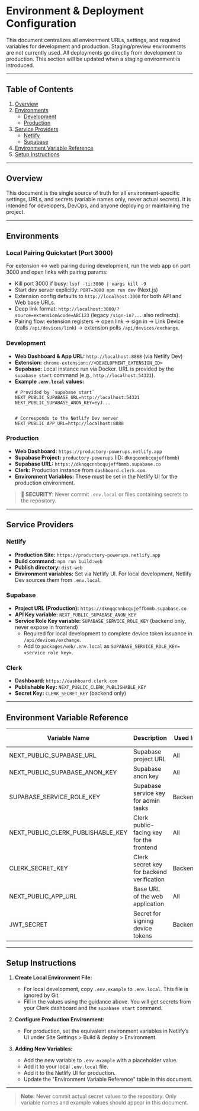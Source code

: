 # Environment & Deployment Configuration

This document centralizes all environment URLs, settings, and required variables for development and production. Staging/preview environments are not currently used. All deployments go directly from development to production. This section will be updated when a staging environment is introduced.

---

## Table of Contents

1. [Overview](#overview)
2. [Environments](#environments)
   - [Development](#development)
   - [Production](#production)
3. [Service Providers](#service-providers)
   - [Netlify](#netlify)
   - [Supabase](#supabase)
4. [Environment Variable Reference](#environment-variable-reference)
5. [Setup Instructions](#setup-instructions)

---

## Overview

This document is the single source of truth for all environment-specific settings, URLs, and secrets (variable names only, never actual secrets). It is intended for developers, DevOps, and anyone deploying or maintaining the project.

---

## Environments

### Local Pairing Quickstart (Port 3000)

For extension ↔ web pairing during development, run the web app on port 3000 and open links with pairing params:

- Kill port 3000 if busy: `lsof -ti:3000 | xargs kill -9`
- Start dev server explicitly: `PORT=3000 npm run dev` (Next.js)
- Extension config defaults to `http://localhost:3000` for both API and Web base URLs.
- Deep link format: `http://localhost:3000/?source=extension&code=ABC123` (legacy `/sign-in?...` also redirects).
- Pairing flow: extension registers → open link → sign in → Link Device (calls `/api/devices/link`) → extension polls `/api/devices/exchange`.


### Development

- **Web Dashboard & App URL:** `http://localhost:8888` (via Netlify Dev)
- **Extension:** `chrome-extension://<DEVELOPMENT_EXTENSION_ID>`
- **Supabase:** Local instance run via Docker. URL is provided by the `supabase start` command (e.g., `http://localhost:54321`).
- **Example `.env.local` values:**
  ```env
  # Provided by `supabase start`
  NEXT_PUBLIC_SUPABASE_URL=http://localhost:54321
  NEXT_PUBLIC_SUPABASE_ANON_KEY=eyJ...


  # Corresponds to the Netlify Dev server
  NEXT_PUBLIC_APP_URL=http://localhost:8888
  ```

### Production

- **Web Dashboard:** `https://productory-powerups.netlify.app`
- **Supabase Project:** `productory-powerups` (ID: `dknqqcnnbcqujeffbmmb`)
- **Supabase URL:** `https://dknqqcnnbcqujeffbmmb.supabase.co`
- **Clerk:** Production instance from `dashboard.clerk.com`.
- **Environment Variables:** These must be set in the Netlify UI for the production environment.

> **🚨 SECURITY**: Never commit `.env.local` or files containing secrets to the repository.

---

## Service Providers

### Netlify

- **Production Site:** `https://productory-powerups.netlify.app`
- **Build command:** `npm run build:web`
- **Publish directory:** `dist-web`
- **Environment variables:** Set via Netlify UI. For local development, Netlify Dev sources them from `.env.local`.

### Supabase

- **Project URL (Production):** `https://dknqqcnnbcqujeffbmmb.supabase.co`
- **API Key variable:** `NEXT_PUBLIC_SUPABASE_ANON_KEY`
- **Service Role Key variable:** `SUPABASE_SERVICE_ROLE_KEY` (backend only, never expose in frontend)
  - Required for local development to complete device token issuance in `/api/devices/exchange`.
  - Add to `packages/web/.env.local` as `SUPABASE_SERVICE_ROLE_KEY=<service role key>`.

### Clerk

- **Dashboard:** `https://dashboard.clerk.com`
- **Publishable Key:** `NEXT_PUBLIC_CLERK_PUBLISHABLE_KEY`
- **Secret Key:** `CLERK_SECRET_KEY` (backend only)

---

## Environment Variable Reference

| Variable Name                     | Description                               | Used In | Example Value (Local)          |
| --------------------------------- | ----------------------------------------- | ------- | ------------------------------ |
| NEXT_PUBLIC_SUPABASE_URL          | Supabase project URL                      | All     | http://localhost:54321         |
| NEXT_PUBLIC_SUPABASE_ANON_KEY     | Supabase anon key                         | All     | eyJ...                         |
| SUPABASE_SERVICE_ROLE_KEY         | Supabase service key for admin tasks      | Backend | eyJ...                         |
| NEXT_PUBLIC_CLERK_PUBLISHABLE_KEY | Clerk public-facing key for the frontend  | All     | pk_test_...                    |
| CLERK_SECRET_KEY                  | Clerk secret key for backend verification | Backend | sk_test_...                    |
| NEXT_PUBLIC_APP_URL               | Base URL of the web application           | All     | http://localhost:8888          |
| JWT_SECRET                        | Secret for signing device tokens          | Backend | (A long, random string)        |


---

## Setup Instructions

1.  **Create Local Environment File:**
    - For local development, copy `.env.example` to `.env.local`. This file is ignored by Git.
    - Fill in the values using the guidance above. You will get secrets from your Clerk dashboard and the `supabase start` command.

2.  **Configure Production Environment:**
    - For production, set the equivalent environment variables in Netlify’s UI under Site Settings > Build & deploy > Environment.

3.  **Adding New Variables:**
    - Add the new variable to `.env.example` with a placeholder value.
    - Add it to your local `.env.local` file.
    - Add it to the Netlify UI for production.
    - Update the "Environment Variable Reference" table in this document.

---

> **Note:** Never commit actual secret values to the repository. Only variable names and example values should appear in this document.
